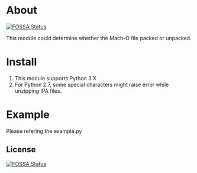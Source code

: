 # About
[![FOSSA Status](https://app.fossa.io/api/projects/git%2Bgithub.com%2FProsp3r0%2FisEncrypted.svg?type=shield)](https://app.fossa.io/projects/git%2Bgithub.com%2FProsp3r0%2FisEncrypted?ref=badge_shield)


This module could determine whether the Mach-O file packed or unpacked.

# Install  

1. This module supports Python 3.X
2. For Python 2.7, some special characters might raise error while unzipping IPA files.

# Example  

Please refering the example.py 



## License
[![FOSSA Status](https://app.fossa.io/api/projects/git%2Bgithub.com%2FProsp3r0%2FisEncrypted.svg?type=large)](https://app.fossa.io/projects/git%2Bgithub.com%2FProsp3r0%2FisEncrypted?ref=badge_large)